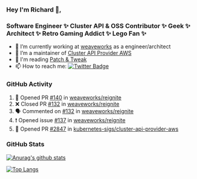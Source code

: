 ### Hey I'm Richard 👋, 

<h3 align="left">Software Engineer ✨ Cluster API & OSS Contributor ✨ Geek ✨ Architect ✨ Retro Gaming Addict ✨ Lego Fan ✨</h3>

- 🔭 I’m currently working at [weaveworks](https://github.com/weaveworks) as a engineer/architect
- 👯 I’m a maintainer of [Cluster API Provider AWS](https://github.com/kubernetes-sigs/cluster-api-provider-aws)
- 💬 I'm reading [Patch & Tweak](https://bjooks.com/products/patch-tweak-exploring-modular-synthesis)
- 📫 How to reach me: [![Twitter Badge](https://img.shields.io/badge/-@fruit_case-00acee?style=flat&logo=Twitter&logoColor=white)](https://twitter.com/intent/follow?screen_name=fruit_case "Follow on Twitter")

### GitHub Activity 

<!--START_SECTION:activity-->
1. 💪 Opened PR [#140](https://github.com/weaveworks/reignite/pull/140) in [weaveworks/reignite](https://github.com/weaveworks/reignite)
2. ❌ Closed PR [#132](https://github.com/weaveworks/reignite/pull/132) in [weaveworks/reignite](https://github.com/weaveworks/reignite)
3. 🗣 Commented on [#132](https://github.com/weaveworks/reignite/issues/132) in [weaveworks/reignite](https://github.com/weaveworks/reignite)
4. ❗️ Opened issue [#137](https://github.com/weaveworks/reignite/issues/137) in [weaveworks/reignite](https://github.com/weaveworks/reignite)
5. 💪 Opened PR [#2847](https://github.com/kubernetes-sigs/cluster-api-provider-aws/pull/2847) in [kubernetes-sigs/cluster-api-provider-aws](https://github.com/kubernetes-sigs/cluster-api-provider-aws)
<!--END_SECTION:activity-->

### GitHub Stats

[![Anurag's github stats](https://github-readme-stats.vercel.app/api?username=richardcase&count_private=true&show_icons=true)](https://github.com/anuraghazra/github-readme-stats)

[![Top Langs](https://github-readme-stats.vercel.app/api/top-langs/?username=richardcase&hide=html&layout=compact)](https://github.com/anuraghazra/github-readme-stats)
